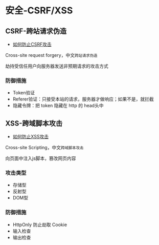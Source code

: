 # 安全-CSRF/XSS

## CSRF-跨站请求伪造

- [如何防止CSRF攻击](https://tech.meituan.com/2018/10/11/fe-security-csrf.html)

Cross-site request forgery，中文`跨站请求伪造`

劫持受信任用户向服务器发送非预期请求的攻击方式

### 防御措施

- Token验证
- Referer验证：只接受本站的请求，服务器才做响应；如果不是，就拦截
- 隐藏令牌：把 token 隐藏在 http 的 head头中

## XSS-跨域脚本攻击

- [如何防止XSS攻击](https://tech.meituan.com/2018/09/27/fe-security.html)

Cross-site Scripting，中文`跨域脚本攻击`

向页面中注入js脚本，篡改网页内容

### 攻击类型
  - 存储型
  - 反射型
  - DOM型

### 防御措施

- HttpOnly 防止劫取 Cookie
- 输入检查
- 输出检查